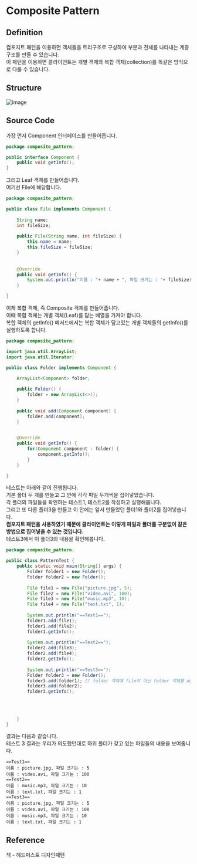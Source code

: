 # Composite Pattern

## Definition
컴포지트 패턴을 이용하면 객체들을 트리구조로 구성하여 부분과 전체를 나타내는 계층구조를 만들 수 있습니다.  
이 패턴을 이용하면 클라이언트는 개별 객체와 복합 객체(collection)를 똑같은 방식으로 다룰 수 있습니다.  

## Structure
![image](https://user-images.githubusercontent.com/78812317/143765148-d5f4bbea-1e58-4ae9-856d-571aff8f1441.png)


## Source Code
가장 먼저 Component 인터페이스를 만들어줍니다.  
```Java
package composite_pattern;

public interface Component {
	public void getInfo();
}

```
   
그리고 Leaf 객체를 만들어줍니다.  
여기선 File에 해당합니다.  
```Java
package composite_pattern;

public class File implements Component {
	
	String name;
	int fileSize;
	
	public File(String name, int fileSize) {
		this.name = name;
		this.fileSize = fileSize;
	}
	
	
	@Override
	public void getInfo() {
		System.out.println("이름 : "+ name + ", 파일 크기는 : "+ fileSize);
	}

}

```

이제 복합 객체, 즉 Composite 객체를 만들어줍니다.  
이때 복합 객체는 개별 객체(Leaf)를 담는 배열을 가져야 합니다.  
복합 객체의 getInfo() 메서드에서는 복합 객체가 담고있는 개별 객체들의 getInfo()를 실행하도록 합니다.  
```Java
package composite_pattern;

import java.util.ArrayList;
import java.util.Iterator;

public class Folder implements Component {

	ArrayList<Component> folder;
	
	public Folder() {
		folder = new ArrayList<>();
	}
	
	public void add(Component component) {
		folder.add(component);
	}

	
	@Override
	public void getInfo() {
		for(Component component : folder) {
			component.getInfo();
		}
	}

}

```

테스트는 아래와 같이 진행됩니다.  
기본 폴더 두 개를 만들고 그 안에 각각 파일 두개씩을 집어넣었습니다.  
각 폴더의 파일들을 확인하는 테스트1, 테스트2를 작성하고 실행해봅니다.  
그리고 또 다른 폴더3을 만들고 이 안에는 앞서 만들었던 폴더1와 폴더2를 집어넣습니다.  
**컴포지트 패턴을 사용하였기 때문에 클라이언트는 이렇게 파일과 폴더를 구분없이 같은 방법으로 집어넣을 수 있는 것입니다.**  
테스트3에서 이 폴더3의 내용을 확인해봅니다.  

```Java
package composite_pattern;

public class PatternTest {
	public static void main(String[] args) {
		Folder folder1 = new Folder();
		Folder folder2 = new Folder();
		
		File file1 = new File("picture.jpg", 5);
		File file2 = new File("video.avi", 100);
		File file3 = new File("music.mp3", 10);
		File file4 = new File("text.txt", 1);
		
		System.out.println("==Test1==");
		folder1.add(file1);
		folder1.add(file2);
		folder1.getInfo();
		
		System.out.println("==Test2==");
		folder2.add(file3);
		folder2.add(file4);
		folder2.getInfo();
		
		System.out.println("==Test3==");
		Folder folder3 = new Folder();
		folder3.add(folder1); // folder 객체에 file이 아닌 folder 객체를 add
		folder3.add(folder2);
		folder3.getInfo();
		
		
	
		
	}
}

```
결과는 다음과 같습니다.  
테스트 3 결과는 우리가 의도했던대로 하위 폴더가 갖고 있는 파일들의 내용을 보여줍니다.  
```
==Test1==
이름 : picture.jpg, 파일 크기는 : 5
이름 : video.avi, 파일 크기는 : 100
==Test2==
이름 : music.mp3, 파일 크기는 : 10
이름 : text.txt, 파일 크기는 : 1
==Test3==
이름 : picture.jpg, 파일 크기는 : 5
이름 : video.avi, 파일 크기는 : 100
이름 : music.mp3, 파일 크기는 : 10
이름 : text.txt, 파일 크기는 : 1

```



## Reference
책 - 헤드퍼스트 디자인패턴
